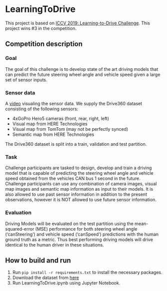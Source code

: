 # LearningToDrive
This project is based on [ICCV 2019: Learning-to-Drive Challenge](https://www.aicrowd.com/challenges/iccv-2019-learning-to-drive-challenge). This project wins #3 in the competition.  
## Competition description
### Goal
The goal of this challenge is to develop state of the art driving models that can predict the future steering wheel angle and vehicle speed given a large set of sensor inputs.  
### Sensor data
A [video](https://youtu.be/mnnSf2KwTS4) visualing the sensor data. 
We supply the Drive360 dataset consisting of the following sensors:
* 4xGoPro Hero5 cameras (front, rear, right, left)
* Visual map from HERE Technologies
* Visual map from TomTom (may not be perfectly synced)
* Semantic map from HERE Technologies

The Drive360 dataset is split into a train, validation and test partition.
### Task
Challenge participants are tasked to design, develop and train a driving model that is capable of predicting the steering wheel angle and vehicle speed obtained from the vehicles CAN bus 1 second in the future.  
Challenge participants can use any combination of camera images, visual map images and semantic map information as input to their models. It is also allowed to use past sensor information in addition to the present observations, however it is NOT allowed to use future sensor information.
### Evaluation
Driving Models will be evaluated on the test partition using the mean-squared-error (MSE) performance for both steering wheel angle (‘canSteering’) and vehicle speed (‘canSpeed’) predictions with the human ground truth as a metric. Thus best performing driving models will drive identical to the human driver in these situations.

## How to build and run
1. Run `pip install -r requirements.txt` to install the necessary packages.
2. Download the dataset from [here](https://drive.google.com/file/d/1fc5vFlnpWjxuAqQxqqJKU26DjFM7s6fo/view?usp=sharing)
3. Run LearningToDrive.ipynb using Jupyter Notebook. 
